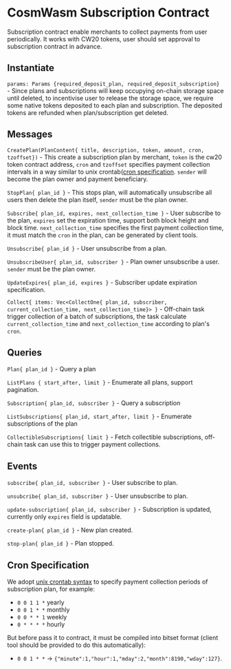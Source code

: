 # CosmWasm Subscription Contract

Subscription contract enable merchants to collect payments from user periodically. It works with CW20 tokens, user
should set approval to subscription contract in advance.

## Instantiate

`params: Params {required_deposit_plan, required_deposit_subscription}` - Since plans and subscriptions will keep
occupying on-chain storage space until deleted, to incentivise user to release the storage space, we require some native
tokens deposited to each plan and subscription. The deposited tokens are refunded when plan/subscription get deleted.

## Messages

`CreatePlan(PlanContent{ title, description, token, amount, cron, tzoffset})` - This create a subscription plan by
merchant, `token` is the cw20 token contract address, `cron` and `tzoffset` specifies payment collection intervals in a
way similar to unix crontab([cron specification](#cron-specification). `sender` will become the plan owner and payment
beneficiary.

`StopPlan{ plan_id }` - This stops plan, will automatically unsubscribe all users then delete the plan itself, `sender`
must be the plan owner.

`Subscribe{ plan_id, expires, next_collection_time }` - User subscribe to the plan, `expires` set the expiration time,
support both block height and block time. `next_collection_time` specifies the first payment collection time, it must
match the `cron` in the plan, can be generated by client tools.

`Unsubscribe{ plan_id }` - User unsubscribe from a plan.

`UnsubscribeUser{ plan_id, subscriber }` - Plan owner unsubscribe a user. `sender` must be the plan owner.

`UpdateExpires{ plan_id, expires }` - Subscriber update expiration specification.

`Collect{ items: Vec<CollectOne{ plan_id, subscriber, current_collection_time, next_collection_time}> }` - Off-chain
task trigger collection of a batch of subscriptions, the task calculate `current_collection_time` and
`next_collection_time` according to plan's `cron`.

## Queries

`Plan{ plan_id }` - Query a plan

`ListPlans { start_after, limit }` - Enumerate all plans, support pagination.

`Subscription{ plan_id, subscriber }` - Query a subscription

`ListSubscriptions{ plan_id, start_after, limit }` - Enumerate subscriptions of the plan

`CollectibleSubscriptions{ limit }` - Fetch collectible subscriptions, off-chain task can use this to trigger payment
collections.

## Events

`subscribe{ plan_id, subscriber }` - User subscribe to plan.

`unsubcribe{ plan_id, subscriber }` - User unsubscribe to plan.

`update-subscription{ plan_id, subscriber }` - Subscription is updated, currently only `expires` field is updatable.

`create-plan{ plan_id }` - New plan created.

`stop-plan{ plan_id }` - Plan stopped.

## Cron Specification

We adopt [unix crontab syntax](https://crontab.guru/) to specify payment collection periods of subscription plan, for
example:

- `0 0 1 1 *` yearly
- `0 0 1 * *` monthly
- `0 0 * * 1` weekly
- `0 * * * *` hourly

But before pass it to contract, it must be compiled into bitset format (client tool should be provided to do this
automatically):

- `0 0 1 * *` -> `{"minute":1,"hour":1,"mday":2,"month":8190,"wday":127}`.